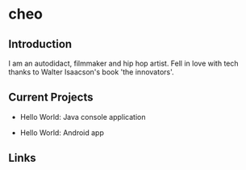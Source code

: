 
# cheo

## Introduction

I am an autodidact, filmmaker and hip hop artist. 
Fell in love with tech thanks to Walter Isaacson's book 'the innovators'.


## Current Projects

 * Hello World: Java console application
      
 * Hello World: Android app
 
## Links